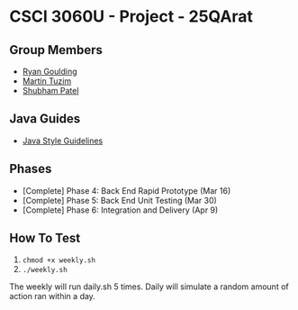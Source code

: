 # CSCI 3060U - Project - 25QArat
## Group Members
- [Ryan Goulding](https://github.com/RGoulding17)
- [Martin Tuzim](https://github.com/Nomulous)
- [Shubham Patel](https://github.com/shubsb)

## Java Guides
- [Java Style Guidelines](https://google.github.io/styleguide/javaguide.html)

## Phases
- [Complete] Phase 4: Back End Rapid Prototype (Mar 16)
- [Complete] Phase 5: Back End Unit Testing (Mar 30)
- [Complete] Phase 6: Integration and Delivery (Apr 9)

## How To Test
 1. `chmod +x weekly.sh`
 2. `./weekly.sh`
 
The weekly will run daily.sh 5 times. Daily will simulate a random amount of action ran within a day.
